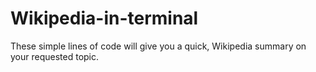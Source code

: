 # Wikipedia-in-terminal
These simple lines of code will give you a quick, Wikipedia summary on your requested topic.
